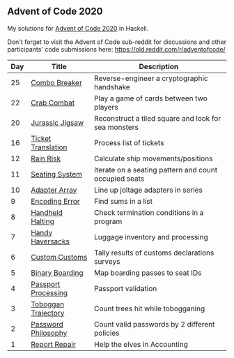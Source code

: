 ## Advent of Code 2020

My solutions for [Advent of Code 2020](http://adventofcode.com/2020) in Haskell.

Don't forget to visit the Advent of Code sub-reddit for discussions and other participants' code submissions here: https://old.reddit.com/r/adventofcode/

Day | Title | Description
--- | --- | ---
25 | [Combo Breaker](./src/Day25.hs) | Reverse-engineer a cryptographic handshake
22 | [Crab Combat](./src/Day22.hs) | Play a game of cards between two players
20 | [Jurassic Jigsaw](./src/Day20.hs) | Reconstruct a tiled square and look for sea monsters
16 | [Ticket Translation](./src/Day16.hs) | Process list of tickets
12 | [Rain Risk](./src/Day12.hs) | Calculate ship movements/positions
11 | [Seating System](./src/Day11.hs) | Iterate on a seating pattern and count occupied seats
10 | [Adapter Array](./src/Day10.hs) | Line up joltage adapters in series
9 | [Encoding Error](./src/Day09.hs) | Find sums in a list
8 | [Handheld Halting](./src/Day08.hs) | Check termination conditions in a program
7 | [Handy Haversacks](./src/Day07.hs) | Luggage inventory and processing
6 | [Custom Customs](./src/Day06.hs) | Tally results of customs declarations surveys
5 | [Binary Boarding](./src/Day05.hs) | Map boarding passes to seat IDs
4 | [Passport Processing](./src/Day04.hs) | Passport validation
3 | [Toboggan Trajectory](./src/Day03.hs) | Count trees hit while tobogganing
2 | [Password Philosophy](./src/Day02.hs) | Count valid passwords by 2 different policies
1 | [Report Repair](./src/Day01.hs) | Help the elves in Accounting
